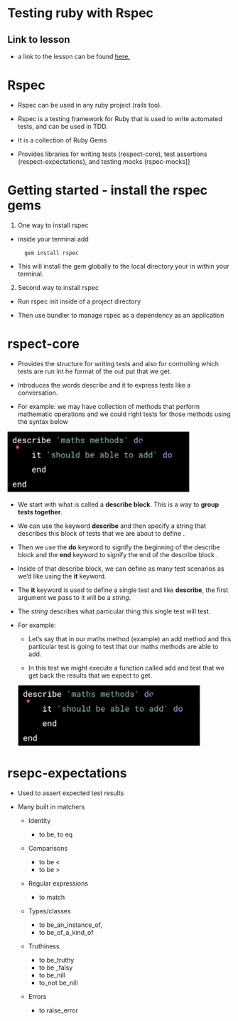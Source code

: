 # Testing ruby with Rspec

## Link to lesson

- a link to the lesson can be found [here.](https://ait.instructure.com/courses/3520/pages/test-driven-development?module_item_id=272750)

# Rspec

- Rspec can be used in any ruby project (rails too). 

- Rspec is a testing framework for Ruby that is used to write automated tests, and can be used in TDD.
- It is a collection of Ruby Gems
- Provides libraries for writing tests (respect-core), test assertions (respect-expectations), and testing mocks (rspec-mocks]]

# Getting started - install the rspec gems

1. One way to install rspec

- inside your terminal add 

        gem install rspec

- This will install the gem globally to the local directory your in within your terminal.

2. Second way to install rspec

- Run rspec init inside of a project directory

- Then use bundler to manage rspec as a dependency as an application


# rspect-core

- Provides the structure for writing tests and also for controlling which tests are run int he format of the out put that we get.

- Introduces the words describe and it to express tests like a conversation. 

- For example: we may have  collection of methods that perform mathematic operations and we could right tests for those methods using the syntax below 

![Alt](rspec_image.png)

- We start with what is called a **describe block**. This is a way to **group tests together**. 

- We can use the keyword **describe** and then specify a string that describes this block of tests that we are about to define .

- Then we use the **do** keyword to signify the beginning of the describe block and the **end** keyword to signify the end of the describe block .

- Inside of that describe block, we can define as many test scenarios as we’d like using the **it** keyword.

- The **it** keyword is used to define a single test and like **describe**, the first argument we pass to it will be a *string*. 

- The *string* describes what particular thing this single test will test. 

- For example:

    - Let’s say that in our maths method (example) an add method and this particular test is going to test that our maths methods are able to add. 

    - In this test we might execute a function called add and test that we get back the results that we expect to get.

    ![Alt](rspec_image.png)

# rsepc-expectations

- Used to assert expected test results 

- Many built in matchers 

	- Identity

		 - to be, to eq

	- Comparisons 

		- to be <
		- to be >

	- Regular expressions 

		- to match

	- Types/classes

		- to be_an_instance_of, 
		- to be_of_a_kind_of

	- Truthiness 

		- to be_truthy
		-  to be _falsy 
		- to be_nill 
		- to_not be_nill

	- Errors 

		- to raise_error